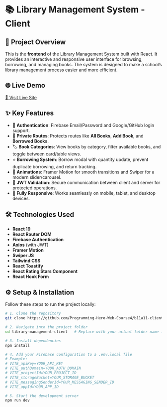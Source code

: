 # 📚 Library Management System - Client

## 📝 Project Overview  
This is the **frontend** of the Library Management System built with React. It provides an interactive and responsive user interface for browsing, borrowing, and managing books. The system is designed to make a school’s library management process easier and more efficient.

## 🌐 Live Demo  
[🔗 Visit Live Site](https://library-management-31a51.web.app/)

## ✨ Key Features  
- 🔐 **Authentication**: Firebase Email/Password and Google/GitHub login support.  
- 📑 **Private Routes**: Protects routes like **All Books**, **Add Book**, and **Borrowed Books**.  
- 🏷 **Book Categories**: View books by category, filter available books, and toggle between card/table views.  
- ⭐ **Borrowing System**: Borrow modal with quantity update, prevent duplicate borrowing, and return tracking.  
- 🎨 **Animations**: Framer Motion for smooth transitions and Swiper for a modern slider/carousel.  
- 🔄 **JWT Validation**: Secure communication between client and server for protected operations.  
- 📱 **Fully Responsive**: Works seamlessly on mobile, tablet, and desktop devices.  

## 🛠️ Technologies Used  
- **React 19**  
- **React Router DOM**  
- **Firebase Authentication**  
- **Axios** (with JWT)  
- **Framer Motion**  
- **Swiper JS**  
- **Tailwind CSS**  
- **React Toastify**  
- **React Rating Stars Component**  
- **React Hook Form**  

## ⚙️ Setup & Installation  
Follow these steps to run the project locally:  

```bash
# 1. Clone the repository
git clone https://github.com/Programming-Hero-Web-Course4/b11a11-client-side-chaitet23

# 2. Navigate into the project folder
cd library-management-client   # Replace with your actual folder name if different

# 3. Install dependencies
npm install

# 4. Add your Firebase configuration to a .env.local file
# Example:
# VITE_apiKey=YOUR_API_KEY
# VITE_authDomain=YOUR_AUTH_DOMAIN
# VITE_projectId=YOUR_PROJECT_ID
# VITE_storageBucket=YOUR_STORAGE_BUCKET
# VITE_messagingSenderId=YOUR_MESSAGING_SENDER_ID
# VITE_appId=YOUR_APP_ID

# 5. Start the development server
npm run dev
